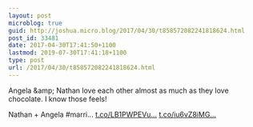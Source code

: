 ```yaml
---
layout: post
microblog: true
guid: http://joshua.micro.blog/2017/04/30/t858572082241818624.html
post_id: 33481
date: 2017-04-30T17:41:50+1100
lastmod: 2019-07-30T17:41:18+1100
type: post
url: /2017/04/30/t858572082241818624.html
---
```

Angela &amp;amp; Nathan love each other almost as much as they love chocolate. I know those feels!

Nathan + Angela #marri… [t.co/LB1PWPEVu...](https://t.co/LB1PWPEVu1) [t.co/iu6vZ8iMG...](https://t.co/iu6vZ8iMGH)
